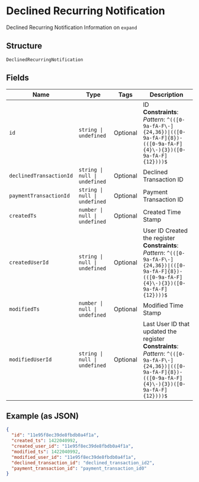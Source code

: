 
# Declined Recurring Notification

Declined Recurring Notification Information on `expand`

## Structure

`DeclinedRecurringNotification`

## Fields

| Name | Type | Tags | Description |
|  --- | --- | --- | --- |
| `id` | `string \| undefined` | Optional | ID<br>**Constraints**: *Pattern*: `^(([0-9a-fA-F\-]{24,36})\|(([0-9a-fA-F]{8})-(([0-9a-fA-F]{4}\-){3})([0-9a-fA-F]{12})))$` |
| `declinedTransactionId` | `string \| null \| undefined` | Optional | Declined Transaction ID |
| `paymentTransactionId` | `string \| null \| undefined` | Optional | Payment Transaction ID |
| `createdTs` | `number \| null \| undefined` | Optional | Created Time Stamp |
| `createdUserId` | `string \| null \| undefined` | Optional | User ID Created the register<br>**Constraints**: *Pattern*: `^(([0-9a-fA-F\-]{24,36})\|(([0-9a-fA-F]{8})-(([0-9a-fA-F]{4}\-){3})([0-9a-fA-F]{12})))$` |
| `modifiedTs` | `number \| null \| undefined` | Optional | Modified Time Stamp |
| `modifiedUserId` | `string \| null \| undefined` | Optional | Last User ID that updated the register<br>**Constraints**: *Pattern*: `^(([0-9a-fA-F\-]{24,36})\|(([0-9a-fA-F]{8})-(([0-9a-fA-F]{4}\-){3})([0-9a-fA-F]{12})))$` |

## Example (as JSON)

```json
{
  "id": "11e95f8ec39de8fbdb0a4f1a",
  "created_ts": 1422040992,
  "created_user_id": "11e95f8ec39de8fbdb0a4f1a",
  "modified_ts": 1422040992,
  "modified_user_id": "11e95f8ec39de8fbdb0a4f1a",
  "declined_transaction_id": "declined_transaction_id2",
  "payment_transaction_id": "payment_transaction_id0"
}
```

